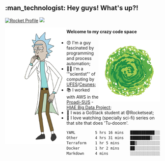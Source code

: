 
<h2> :man_technologist: Hey guys! What's up?!</h2>
                                                                         
[![Rocket Profile](https://img.shields.io/static/v1?label=Rocketseat&message=Profile&colorA=purple&color=black&logo=Rocket&logoColor=white)](https://app.rocketseat.com.br/me/elyabe)
<a href="https://www.linkedin.com/in/elyabe/"><img src="https://img.shields.io/badge/LinkedIn-informational?logo=linkedin"/></a>

<img align='left' src="https://raw.githubusercontent.com/Elyabe/Elyabe/master/images/rick-dancing.gif" width='200'>

                       
#### Welcome to my crazy code space 
<img align='right' src="https://raw.githubusercontent.com/Elyabe/elyabe/master/images/portal-3.gif" width='200'>

- :heart_eyes: I'm a guy fascinated by programming and process automation; 
- :office_worker: I'm a '"scientist"' of computing by [UFES](http://ufes.br)/[Ceunes](http://ceunes.ufes.br);
- :books: I worked with AWS in the [Proadi-SUS](https://www.einstein.br/responsabilidade-social/atuacao-com-o-ministerio-da-saude/proadi-sus) - [HIAE Big Data Project](https://www1.folha.uol.com.br/seminariosfolha/2019/05/cooperacao-entre-governo-e-hospital-leva-inteligencia-artificial-para-a-rede-publica.shtml);
- :rocket: I was a GoStack student at @Rocketseat;
- :movie_camera: I love watching (specially sci-fi) series on that site that does 'Tu-dooom'.

<!--START_SECTION:waka-->

```txt
YAML         5 hrs 16 mins   ███████████░░░░░░░░░░░░░░   43.78 %
Other        4 hrs 31 mins   █████████▒░░░░░░░░░░░░░░░   37.57 %
Terraform    1 hr 5 mins     ██▒░░░░░░░░░░░░░░░░░░░░░░   09.05 %
Docker       1 hr 2 mins     ██░░░░░░░░░░░░░░░░░░░░░░░   08.65 %
Markdown     4 mins          ░░░░░░░░░░░░░░░░░░░░░░░░░   00.60 %
```

<!--END_SECTION:waka-->
